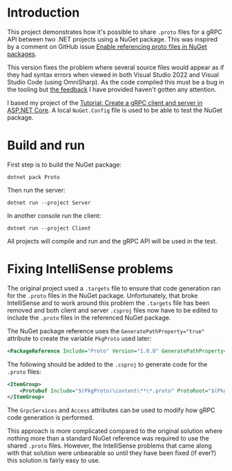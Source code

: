 # Introduction

This project demonstrates how it's possible to share `.proto` files for a gRPC API between two .NET projects using a NuGet package. This was inspired by a comment on GitHub issue [Enable referencing proto files in NuGet packages](https://github.com/grpc/grpc-dotnet/issues/183#issuecomment-513055273).

This version fixes the problem where several source files would appear as if they had syntax errors when viewed in both Visual Studio 2022 and Visual Studio Code (using OmniSharp). As the code compiled this must be a bug in the tooling but [the feedback](https://developercommunity.visualstudio.com/t/IntelliSense-reports-false-compile-error/1468739) I have provided haven't gotten any attention.

I based my project of the [Tutorial: Create a gRPC client and server in ASP.NET Core](https://docs.microsoft.com/en-us/aspnet/core/tutorials/grpc/grpc-start). 
A local `NuGet.Config` file is used to be able to test the NuGet package.

# Build and run

First step is to build the NuGet package:

```
dotnet pack Proto
```

Then run the server:

```
dotnet run --project Server
```

In another console run the client:

```
dotnet run --project Client
```

All projects will compile and run and the gRPC API will be used in the test.

# Fixing IntelliSense problems

The original project used a `.targets` file to ensure that code generation ran for the `.proto` files in the NuGet package. Unfortunately, that broke IntelliSense and to work around this problem the `.targets` file has been removed and both client and server `.csproj` files now have to be edited to include the `.proto` files in the referenced NuGet package.

The NuGet package reference uses the `GeneratePathProperty="true"` attribute to create the variable `PkgProto` used later:

```xml
<PackageReference Include="Proto" Version="1.0.0" GeneratePathProperty="true" />
```

The following should be added to the `.csproj` to generate code for the `.proto` files:

```xml
<ItemGroup>
    <Protobuf Include="$(PkgProto)\content\**\*.proto" ProtoRoot="$(PkgProto)\content" />
</ItemGroup>
```

The `GrpcServices` and `Access` attributes can be used to modify how gRPC code generation is performed.

This approach is more complicated compared to the original solution where nothing more than a standard NuGet reference was required to use the shared `.proto` files. However, the IntelliSense problems that came along with that solution were unbearable so until they have been fixed (if ever?) this solution is fairly easy to use.